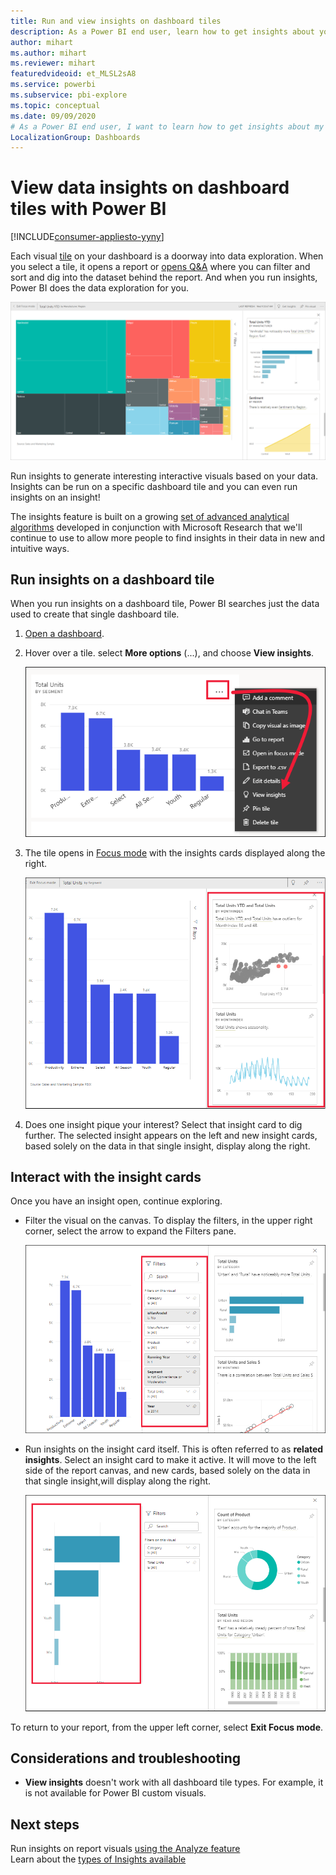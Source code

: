 ```yaml
---
title: Run and view insights on dashboard tiles
description: As a Power BI end user, learn how to get insights about your dashboard tiles.
author: mihart
ms.author: mihart
ms.reviewer: mihart
featuredvideoid: et_MLSL2sA8
ms.service: powerbi
ms.subservice: pbi-explore
ms.topic: conceptual
ms.date: 09/09/2020
# As a Power BI end user, I want to learn how to get insights about my dashboard tiles.
LocalizationGroup: Dashboards
---
```

# View data insights on dashboard tiles with Power BI

[!INCLUDE[consumer-appliesto-yyny](../includes/consumer-appliesto-yyny.md)]

Each visual [tile](end-user-tiles.md) on your dashboard is a doorway into data exploration. When you select a tile, it opens a report or [opens Q&A](end-user-q-and-a.md) where you can filter and sort and dig into the dataset behind the report. And when you run insights, Power BI does the data exploration for you.

![ellipsis menu mode showing View insights as an option](./media/end-user-insights/power-bi-insight.png)

Run insights to generate interesting interactive visuals based on your data. Insights can be run on a specific dashboard tile and you can even run insights on an insight!

The insights feature is built on a growing [set of advanced analytical algorithms](end-user-insight-types.md) developed in conjunction with Microsoft Research that we'll continue to use to allow more people to find insights in their data in new and intuitive ways.

## Run insights on a dashboard tile
When you run insights on a dashboard tile, Power BI searches just the data used to create that single dashboard tile. 

1. [Open a dashboard](end-user-dashboards.md).
2. Hover over a tile. select **More options** (...), and choose **View insights**. 

    ![Screenshot showing selection of ellipsis displays dropdown](./media/end-user-insights/power-bi-hover.png)


3. The tile opens in [Focus mode](end-user-focus.md) with the insights cards displayed along the right.    
   
    ![Focus mode](./media/end-user-insights/power-bi-insights-tiles.png)    
4. Does one insight pique your interest? Select that insight card to dig further. The selected insight appears on the left and new insight cards, based solely on the data in that single insight, display along the right.    

 ## Interact with the insight cards
Once you have an insight open, continue exploring.

   * Filter the visual on the canvas.  To display the filters, in the upper right corner, select the arrow to expand the Filters pane.

      ![insight with Filters menu expanded](./media/end-user-insights/power-bi-filter.png)
   
   * Run insights on the insight card itself. This is often referred to as **related insights**. Select an insight card to make it active. It will move to the left side of the report canvas, and new cards, based solely on the data in that single insight,will  display along the right.
   
      ![Related insight and Filters menu expanded](./media/end-user-insights/power-bi-insights-card.png)
   
     
To return to your report, from the upper left corner, select **Exit Focus mode**.

## Considerations and troubleshooting
- **View insights** doesn't work with all dashboard tile types. For example, it is not available for Power BI custom visuals.<!--[Power BI visuals](end-user-custom-visuals.md)-->


## Next steps

Run insights on report visuals [using the Analyze feature](end-user-analyze-visuals.md)    
Learn about the [types of Insights available](end-user-insight-types.md)

